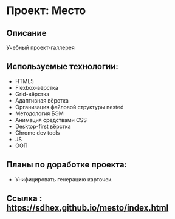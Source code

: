 # Проект: Место

## Описание
Учебный проект-галлерея

## Используемые технологии:
* HTML5
* Flexbox-вёрстка
* Grid-вёрстка
* Адаптивная вёрстка
* Организация файловой структуры nested
* Методология БЭМ
* Анимация средствами CSS
* Desktop-first вёрстка
* Chrome dev tools
* JS
* ООП

## Планы по доработке проекта:
* Унифицировать генерацию карточек.

## Ссылка : https://sdhex.github.io/mesto/index.html

